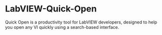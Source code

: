 # LabVIEW-Quick-Open
Quick Open is a productivity tool for LabVIEW developers, designed to help you open any VI quickly using a search-based interface. 
